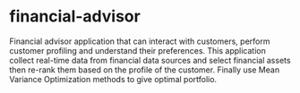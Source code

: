 # financial-advisor
Financial advisor application that can interact with customers, perform customer profiling and understand their preferences. This application collect real-time data from financial data sources and select financial assets then re-rank them based on the profile of the customer. Finally use Mean Variance Optimization methods to give optimal portfolio.
